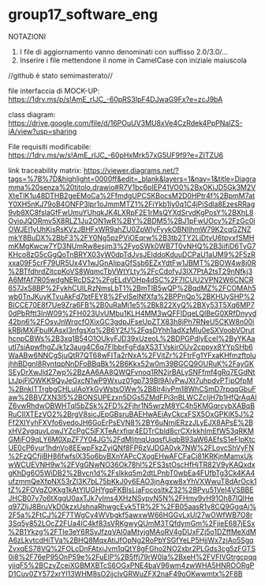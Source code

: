 # group17_software_eng
NOTAZIONI
1. I file di aggiornamento vanno denominati con suffisso 2.0/3.0/...
2. Inserire i file mettendone il nome in CamelCase con iniziale maiuscola

//github è stato semimasterato//

file interfaccia di MOCK-UP: 
https://1drv.ms/p/s!AmE_rIJC_-60pRS3IpF4DJwaG9Fx?e=zcJ9bA

class diagram: 
https://drive.google.com/file/d/16POuUV3MU8xVe4CzRdek4PpPNalZS-iA/view?usp=sharing



File requisiti modificabile:
https://1drv.ms/w/s!AmE_rIJC_-60pHxMrk57xG5UF9f9?e=ZITZU6

link traceability matrix: https://viewer.diagrams.net/?tags=%7B%7D&highlight=0000ff&edit=_blank&layers=1&nav=1&title=Diagramma%20senza%20titolo.drawio#R7V1bc6pIEP41VO0%2BxOKiJD5Gk3M2VXteTlK1u48DTHB2geEMoCa%2FfmdgUPCSKBocsM2D0HPtr4f%2BpmM7atY0XH5nKJ79oB4ONFP3lpr1oJmmMTZ1%2FiYkb1Iy0q1C4jPiSdla8EzesRRag9vb8XC8fslaGfFwUmuYUhqkJK4LXRpF2E1rMsQYXdSrvdKgPosY%2BXhL8OyioJQORmv5X8RLZ1Ju2ON1wR%2BY%2BDM5%2BJ1pFwUOcv%2FzGc0iOWJEI1yUhKjsRsKVzJBHFxWR9ahZU0ZpWlyFyykOBNIlhmW79K2cqGZNZmkY8BuDX%2BbF3%2FY0Ng5pzPViOEqrw%2B3tb2TY2LjDtvU6tpyxfSMHmKMgKwcw7YD3NUmRw8esjm3%2FyoSWk0WB7T0vNHQ%2B3iifiD6TyG7KHco8zG5cGgQoTnBRYX03yW0dpTdJvsJEIddoKduuDCPaU1aUM9%2F5zRxxa09F5crF79UR5Ux4V1wJGnAIipaGfSsb6EZxYdtFw1JBMT%2BOW4w8j0R%2BTfdhrdZitcpKoVS8WqmcTbVWtYLty%2FcCdofyJ3IX7PtA2tsT29nNfkj3A6MfAf7R05wdgNERcDS2%2FgELdVOHp4dSC%2F7ICUU2VPN2W6CNCR657JxS8BP%2FykhCUlLRzNmsLbT1%2BmTIB5wQP%2BqdMZ%2FCOMAh5wb0TnJKuyKTvuAkFd7btFEY8%2FvISeINfXfa%2BPPnQp%2BKHUySHP%2BICCE70E8f7Ue9Zra6FB%2B0uRaMj1e5%2Bk822XyQ%2BXy53T5Xq6MP70dPbRftt3InW09%2FH023UvUMbu1KLH4MM3wQFFlDqeLQlBeG0XRfDnyyd42bn6%2FOsyJnWrqcfOXixGC3gdpJFseUpZTX83h8jPh7RNeU5CKW8n00ikRBjMXiFbulKAsxI3nfgsXq%2B6Y2fJ%2FqsDYhh1adXzMIu0eSXVoobVOruthcnpCBWs%2B3xq1B54O1OUkyFJD39xUzeoL%2BDPGPdlyEceI%2ByYKAautI7siApwfhgZJk1z3aug4C6q7FIbbrFgFdaXS3TVskirOUv2cppyx8YYpSHb6WaABw6NNCgSjuQtR7QT68wFITa2rNxA%2FVitZr%2FtrFg1YFxaKHfmzftolujhhBDgnI8RyntqpNnDFoBBqBk%2B6Kkx52w0m39BGCQ9OURuK%2FayGKSEyDrXwJld27wp%2BzAA6AA8QWQFvnoq1RN2jrBALySNFfmf4gRq7EGdNtLtJpjFlOWKK9QyJeGxcN1wP9Wxuz01gp739BI9AIvPwJXt7uhpdvPTipOfpM%2BnkITTrgbgCHLuIAoYkGyWstsOWw%2B8lr4jvPm18WhCSmD7rpqqGbuFaw%2BBVZXN3I5%2BONSUPEzxn5DGs5ZMdFPi3nBLWCZcIjH7b1HfQrAqAlZ6vwRhdwOBWHTql5bZSk%2FD%2Fjhr1N5wrzM8YC4h5KMGqrcybXABqBRuCIlXTEzVO2%2BrgV8sicJEpGBsruBAEHwAEiAyCkcxFSX5OxGPKIK5J%2Ff2XIYyhFXVfo6vedoJH6GoErPsEVN8%2BY6uNmiERzzJLyEJX8APsE%2BxHV2vgquvLowJYZcPgC5lFXTeArxfiqr4EDTrCbld8crCXrkkhImEfW53qRKMGMiFO9qLY6M0XpZF7Y04JG%2FdMIjtnqUqqsfUiqbB93aW6AEfsS1eFIpKtcUE0cP6yur1hdnVo8EEwpFkzZyiQNf8FP6zVJDGA0vk7NW%2FLovcShVyFN%2FzQCfjiBH86fwfslX35o6bvBXnYAPcCXogEHwAFCFaCi81KRKjnMamxUkwWCUEVNH9w%2FVgGNwNO36Ok78hl%2FS3stOscHfHjTR82V9yKAQxdxgKhDg6O5WiDB2%2Bvcn1d%2Fslkkq5m2dtLPnbT0wbEa4FUfbTg3Ck4KA4ufzmmQeXfpNX53rZl3K7bL75bKkJ0y6EAO3jnAgxw8xYhVXWwuT8dArOck1tZ%2FOVqZOKkg1kAtYlUGHYgpFKBIsLjaFocosltkZ32%2BPvu51VeI4VSBBEJHCB07v7o6tXggU0axTJk7yIms4XHzNSypvN5N%2FHmv9vH91Oh87lQIHeq97ZIjJ8BruVkD0kzxUshnaRhwgcEvk5TR%2F%2FB05aasR1v8CQ9GgqAi%2F5a%2FtCJ%2F7TWgCy4WVbgkf5awxwW66HGGvLxUl27wOWfWB7O8r3Sq5y852LOcZ2FUa4IC4kf83sVRKgwyQUmM3TQfdymGm%2FjieE687jESx%2B1Ykzg%2FTIe3eY6RSyJfzqVAI0aMtyjgMAoRV4gDUxFZj5o1DZffMeXdMA6zLkvtcdHiTVa%2BHQ8MqxAtiJfOpNg2RoPbYSGfYeLP5HjjWx7zjAo5SgqZvxqES78VQ%2FOLcDnFAtxiJvm1qQtY8gFGho2NO2xbr2PLGds3cg5zFGTS0i8%2F76eP95OnP59e%2FuElP%2B5ffj79rW0la%2BxeH%2FVFIVGtrgcpqqyjiqF5%2BCzvZceiXGBMXBTcS6OGxPNE4baV96wm4zwWHA5HNROORgPD1Cuv0ZY572xrYI13WHM8sO2jjclvGRWuZFX2naF49oOKwwmtx%2F8B
